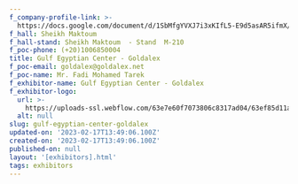 ```yaml
---
f_company-profile-link: >-
  https://docs.google.com/document/d/1SbMfgYVXJ7i3xKIfL5-E9d5asAR5ifmX/edit?usp=share_link&ouid=111844397792848099856&rtpof=true&sd=true
f_hall: Sheikh Maktoum
f_hall-stand: Sheikh Maktoum  - Stand  M-210
f_poc-phone: (+20)1006850004
title: Gulf Egyptian Center - Goldalex
f_poc-email: goldalex@goldalex.net
f_poc-name: Mr. Fadi Mohamed Tarek
f_exhibitor-name: Gulf Egyptian Center - Goldalex
f_exhibitor-logo:
  url: >-
    https://uploads-ssl.webflow.com/63e7e60f7073806c8317ad04/63ef85d11ad44efc9202c6b0_OWMwOA.jpeg
  alt: null
slug: gulf-egyptian-center-goldalex
updated-on: '2023-02-17T13:49:06.100Z'
created-on: '2023-02-17T13:49:06.100Z'
published-on: null
layout: '[exhibitors].html'
tags: exhibitors
---
```



